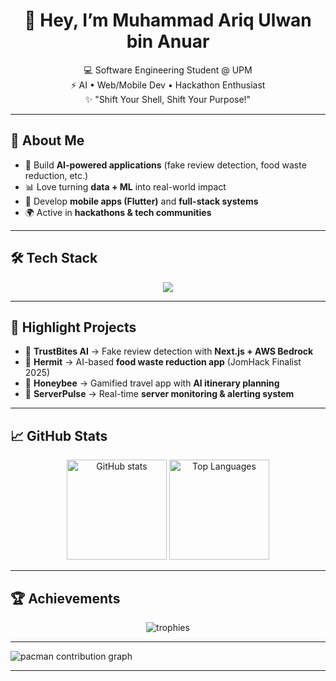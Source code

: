 <!-- Profile README -->

<h1 align="center">👋 Hey, I’m Muhammad Ariq Ulwan bin Anuar</h1>
<p align="center">
  💻 Software Engineering Student @ UPM <br>
  ⚡ AI • Web/Mobile Dev • Hackathon Enthusiast <br>
  ✨ "Shift Your Shell, Shift Your Purpose!"
</p>

---

## 🚀 About Me
- 🧠 Build **AI-powered applications** (fake review detection, food waste reduction, etc.)
- 📊 Love turning **data + ML** into real-world impact  
- 📱 Develop **mobile apps (Flutter)** and **full-stack systems**  
- 🌍 Active in **hackathons & tech communities**  

---

## 🛠️ Tech Stack
<p align="center">
  <img src="https://skillicons.dev/icons?i=python,js,ts,php,dart,flutter,laravel,nodejs,nextjs,express,tailwind,react,mysql,postgres,firebase,supabase,aws,docker" />
</p>

---

## 🐝 Highlight Projects
- 🍴 **TrustBites AI** → Fake review detection with **Next.js + AWS Bedrock**  
- 🐚 **Hermit** → AI-based **food waste reduction app** (JomHack Finalist 2025)  
- 🐝 **Honeybee** → Gamified travel app with **AI itinerary planning**  
- 📡 **ServerPulse** → Real-time **server monitoring & alerting system**  

---

## 📈 GitHub Stats
<p align="center">
  <img src="https://github-readme-stats.vercel.app/api?username=Rikue29&show_icons=true&theme=tokyonight" alt="GitHub stats" height="160"/>
  <img src="https://github-readme-stats.vercel.app/api/top-langs/?username=Rikue29&layout=compact&theme=tokyonight" alt="Top Languages" height="160"/>
</p>

---

## 🏆 Achievements
<p align="center">
  <img src="https://github-profile-trophy.vercel.app/?username=Rikue29&theme=onedark&no-frame=true&margin-w=5&row=1" alt="trophies"/>
</p>

---


<picture>
  <source media="(prefers-color-scheme: dark)" srcset="https://raw.githubusercontent.com/maurodesouza/maurodesouza/output/pacman-contribution-graph-dark.svg">
  <source media="(prefers-color-scheme: light)" srcset="https://raw.githubusercontent.com/maurodesouza/maurodesouza/output/pacman-contribution-graph.svg">
  <img alt="pacman contribution graph" src="https://raw.githubusercontent.com/maurodesouza/maurodesouza/output/pacman-contribution-graph.svg">
</picture>

---
